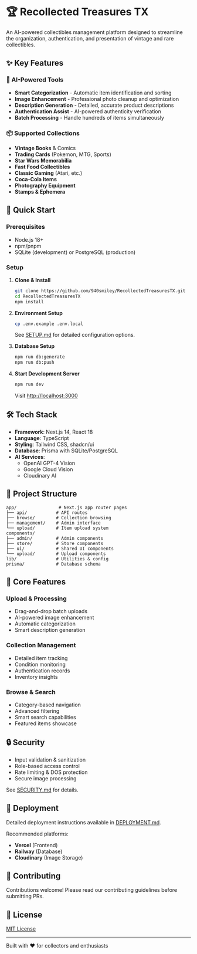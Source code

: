 # 🏆 Recollected Treasures TX

An AI-powered collectibles management platform designed to streamline the organization, authentication, and presentation of vintage and rare collectibles.

## ✨ Key Features

### 🤖 AI-Powered Tools
- **Smart Categorization** - Automatic item identification and sorting
- **Image Enhancement** - Professional photo cleanup and optimization
- **Description Generation** - Detailed, accurate product descriptions
- **Authentication Assist** - AI-powered authenticity verification
- **Batch Processing** - Handle hundreds of items simultaneously

### 📦 Supported Collections
- **Vintage Books** & Comics
- **Trading Cards** (Pokemon, MTG, Sports)
- **Star Wars Memorabilia**
- **Fast Food Collectibles**
- **Classic Gaming** (Atari, etc.)
- **Coca-Cola Items**
- **Photography Equipment**
- **Stamps & Ephemera**

## 🚀 Quick Start

### Prerequisites
- Node.js 18+
- npm/pnpm
- SQLite (development) or PostgreSQL (production)

### Setup

1. **Clone & Install**
   ```bash
   git clone https://github.com/940smiley/RecollectedTreasuresTX.git
   cd RecollectedTreasuresTX
   npm install
   ```

2. **Environment Setup**
   ```bash
   cp .env.example .env.local
   ```
   See [SETUP.md](SETUP.md) for detailed configuration options.

3. **Database Setup**
   ```bash
   npm run db:generate
   npm run db:push
   ```

4. **Start Development Server**
   ```bash
   npm run dev
   ```
   Visit [http://localhost:3000](http://localhost:3000)

## 🛠️ Tech Stack

- **Framework**: Next.js 14, React 18
- **Language**: TypeScript
- **Styling**: Tailwind CSS, shadcn/ui
- **Database**: Prisma with SQLite/PostgreSQL
- **AI Services**: 
  - OpenAI GPT-4 Vision
  - Google Cloud Vision
  - Cloudinary AI

## 📁 Project Structure

```
app/                # Next.js app router pages
├── api/           # API routes
├── browse/        # Collection browsing
├── management/    # Admin interface
└── upload/        # Item upload system
components/
├── admin/         # Admin components
├── store/         # Store components
├── ui/            # Shared UI components
└── upload/        # Upload components
lib/               # Utilities & config
prisma/            # Database schema
```

## 🎯 Core Features

### Upload & Processing
- Drag-and-drop batch uploads
- AI-powered image enhancement
- Automatic categorization
- Smart description generation

### Collection Management
- Detailed item tracking
- Condition monitoring
- Authentication records
- Inventory insights

### Browse & Search
- Category-based navigation
- Advanced filtering
- Smart search capabilities
- Featured items showcase

## 🔒 Security

- Input validation & sanitization
- Role-based access control
- Rate limiting & DOS protection
- Secure image processing

See [SECURITY.md](SECURITY.md) for details.

## 🚀 Deployment

Detailed deployment instructions available in [DEPLOYMENT.md](DEPLOYMENT.md).

Recommended platforms:
- **Vercel** (Frontend)
- **Railway** (Database)
- **Cloudinary** (Image Storage)

## 🤝 Contributing

Contributions welcome! Please read our contributing guidelines before submitting PRs.

## 📝 License

[MIT License](LICENSE)

---

Built with ❤️ for collectors and enthusiasts
